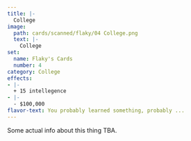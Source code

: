 ```yaml
---
title: |-
  College
image: 
  path: cards/scanned/flaky/04 College.png
  text: |-
    College
set:
  name: Flaky's Cards
  number: 4
category: College
effects: 
- |-
  + 15 intellegence
- |-
  - $100,000
flavor-text: You probably learned something, probably ...
---
```

Some actual info about this thing TBA.
